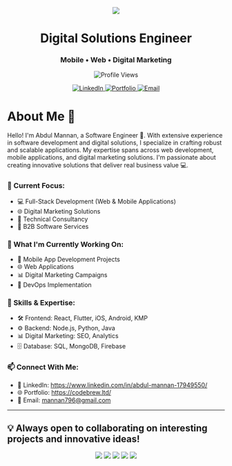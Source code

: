 <div align="center">
  <img src="https://capsule-render.vercel.app/api?type=waving&color=gradient&height=200&section=header&text=Abdul%20Mannan&fontSize=80&fontAlignY=35&animation=twinkling&fontColor=white" />
</div>

<h1 align="center">Digital Solutions Engineer</h1>
<h3 align="center">Mobile • Web • Digital Marketing</h3>

<p align="center">
  <img src="https://komarev.com/ghpvc/?username=mannan796&label=Profile%20views&color=0e75b6&style=flat" alt="Profile Views" />
</p>

<div align="center">
  <a href="https://www.linkedin.com/in/abdul-mannan-17949550/">
    <img src="https://img.shields.io/badge/LinkedIn-Connect-blue?style=for-the-badge&logo=linkedin" alt="LinkedIn" />
  </a>
  <a href="https://www.codebrew.ltd/portfolio/">
    <img src="https://img.shields.io/badge/Codebrew-Portfolio-black?style=for-the-badge&logo=github" alt="Portfolio" />
  </a>
  <a href="mailto:mannan796@gmail.com">
    <img src="https://img.shields.io/badge/Email-Contact-red?style=for-the-badge&logo=gmail" alt="Email" />
  </a>
</div>

# About Me 💭

Hello! I'm Abdul Mannan, a Software Engineer 👋. With extensive experience in software development and digital solutions, I specialize in crafting robust and scalable applications. My expertise spans across web development, mobile applications, and digital marketing solutions. I'm passionate about creating innovative solutions that deliver real business value 💻.

### 🚀 Current Focus:
- 💻 Full-Stack Development (Web & Mobile Applications)
- 🌐 Digital Marketing Solutions
- 🔧 Technical Consultancy
- 🤝 B2B Software Services

### 🎯 What I'm Currently Working On:
- 📱 Mobile App Development Projects
- 🌐 Web Applications
- 📊 Digital Marketing Campaigns
- 🔄 DevOps Implementation

### 💼 Skills & Expertise:
- 🛠️ Frontend: React, Flutter, iOS, Android, KMP
- ⚙️ Backend: Node.js, Python, Java
- 📊 Digital Marketing: SEO, Analytics
- 🗄️ Database: SQL, MongoDB, Firebase

### 📫 Connect With Me:
- 💼 LinkedIn: https://www.linkedin.com/in/abdul-mannan-17949550/
- 🌐 Portfolio: https://codebrew.ltd/
- 📧 Email: mannan796@gmail.com

<!-- You can add GitHub stats widgets here -->
---
💡 Always open to collaborating on interesting projects and innovative ideas!
---

<div align="center">
  <img src="https://img.shields.io/badge/Flutter-Expert-02569B?style=flat-square&logo=flutter" />
  <img src="https://img.shields.io/badge/React-Developer-61DAFB?style=flat-square&logo=react" />
  <img src="https://img.shields.io/badge/iOS-Developer-000000?style=flat-square&logo=apple" />
  <img src="https://img.shields.io/badge/Android-Expert-3DDC84?style=flat-square&logo=android" />
  <img src="https://img.shields.io/badge/KMP-Developer-7F52FF?style=flat-square&logo=kotlin" />
</div>
<dib/>
